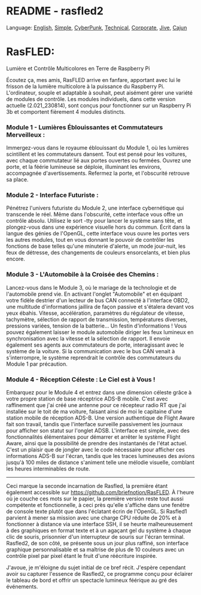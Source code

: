 # README - rasfled2

Language: [English](https://github.com/briefnotion/rasfled2/blob/main/README.md), [Simple](https://github.com/briefnotion/rasfled2/blob/main/README.simple.md), [CyberPunk](https://github.com/briefnotion/rasfled2/blob/main/README.cyberpunk.md), [Technical](https://github.com/briefnotion/rasfled2/blob/main/README.technical.md), [Corporate](https://github.com/briefnotion/rasfled2/blob/main/README.corporate%20language.md), [Jive](https://github.com/briefnotion/rasfled2/blob/main/README.jive.md), [Cajun](https://github.com/briefnotion/rasfled2/blob/main/README.cajun.md)

# RasFLED: 
Lumière et Contrôle Multicolores en Terre de Raspberry Pi

Écoutez ça, mes amis, RasFLED arrive en fanfare, apportant avec lui le frisson de la lumière multicolore à la puissance du Raspberry Pi. L'ordinateur, souple et adaptable à souhait, peut aisément gérer une variété de modules de contrôle. Les modules individuels, dans cette version actuelle (2.021_230814), sont conçus pour fonctionner sur un Raspberry Pi 3b et comportent fièrement 4 modules distincts.

### Module 1 - Lumières Éblouissantes et Commutateurs Merveilleux :
Immergez-vous dans le royaume éblouissant du Module 1, où les lumières scintillent et les commutateurs dansent. Tout est pensé pour les voitures, avec chaque commutateur lié aux portes ouvertes ou fermées. Ouvrez une porte, et la féérie lumineuse se déploie, illuminant les environs, accompagnée d'avertissements. Refermez la porte, et l'obscurité retrouve sa place.

### Module 2 - Interface Futuriste :
Pénétrez l'univers futuriste du Module 2, une interface cybernétique qui transcende le réel. Même dans l'obscurité, cette interface vous offre un contrôle absolu. Utilisez le sort -tty pour lancer le système sans tête, et plongez-vous dans une expérience visuelle hors du commun. Écrit dans la langue des génies de l'OpenGL, cette interface vous ouvre les portes vers les autres modules, tout en vous donnant le pouvoir de contrôler les fonctions de base telles qu'une minuterie d'alerte, un mode jour-nuit, les feux de détresse, des changements de couleurs ensorcelants, et bien plus encore.

### Module 3 - L'Automobile à la Croisée des Chemins :
Lancez-vous dans le Module 3, où le mariage de la technologie et de l'automobile prend vie. En activant l'onglet "Automobile" et en équipant votre fidèle destrier d'un lecteur de bus CAN connecté à l'interface OBD2, une multitude d'informations jaillira de façon passive et s'étalera devant vos yeux ébahis. Vitesse, accélération, paramètres du régulateur de vitesse, tachymètre, sélection de rapport de transmission, températures diverses, pressions variées, tension de la batterie... Un festin d'informations ! Vous pouvez également laisser le module automobile diriger les feux lumineux en synchronisation avec la vitesse et la sélection de rapport. Il envoie également ses agents aux commutateurs de porte, interagissant avec le système de la voiture. Si la communication avec le bus CAN venait à s'interrompre, le système reprendrait le contrôle des commutateurs du Module 1 par précaution.

### Module 4 - Réception Céleste : Le Ciel est à Vous !
Embarquez pour le Module 4 et entrez dans une dimension céleste grâce à votre propre station de base réceptrice ADS-B mobile. C'est avec raffinement que j'ai créé une antenne pour ce récepteur radio RT que j'ai installée sur le toit de ma voiture, faisant ainsi de moi le capitaine d'une station mobile de réception ADS-B. Une version authentique de Flight Aware fait son travail, tandis que l'interface surveille passivement les journaux pour afficher son statut sur l'onglet ADSB. L'interface est simple, avec des fonctionnalités élémentaires pour démarrer et arrêter le système Flight Aware, ainsi que la possibilité de prendre des instantanés de l'état actuel. C'est un plaisir que de jongler avec le code nécessaire pour afficher ces informations ADS-B sur l'écran, tandis que les traces lumineuses des avions jusqu'à 100 miles de distance s'animent telle une mélodie visuelle, comblant les heures interminables de route.

***

Ceci marque la seconde incarnation de Rasfled, la première étant également accessible sur https://github.com/briefnotion/RasFLED. À l'heure où je couche ces mots sur le papier, la première version reste tout aussi compétente et fonctionnelle, à ceci près qu'elle s'affiche dans une fenêtre de console texte plutôt que dans l'éclatant écrin de l'OpenGL. Si Rasfled1 parvient à mener sa mission avec une charge CPU réduite de 20% et à fonctionner à distance via une interface SSH, il se heurte malheureusement à des graphiques en format texte et à un agaçant gel du système à chaque clic de souris, prisonnier d'un interrupteur de souris sur l'écran terminal. Rasfled2, de son côté, se présente sous un jour plus raffiné, son interface graphique personnalisable et sa maîtrise de plus de 10 couleurs avec un contrôle pixel par pixel étant le fruit d'une réécriture inspirée.

J'avoue, je m'éloigne du sujet initial de ce bref récit. J'espère cependant avoir su capturer l'essence de Rasfled2, ce programme conçu pour éclairer le tableau de bord et offrir un spectacle lumineux féérique au gré des événements.